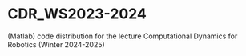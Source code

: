 # CDR_WS2023-2024

(Matlab) code distribution for the lecture Computational Dynamics for Robotics (Winter 2024-2025)
